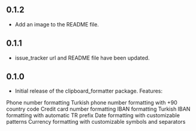 ## 0.1.2

* Add an image to the README file.

## 0.1.1

* issue_tracker url and README file have been updated.


## 0.1.0

* Initial release of the clipboard_formatter package.
Features:

Phone number formatting
Turkish phone number formatting with +90 country code
Credit card number formatting
IBAN formatting
Turkish IBAN formatting with automatic TR prefix
Date formatting with customizable patterns
Currency formatting with customizable symbols and separators